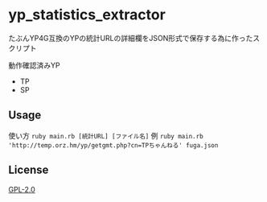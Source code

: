 # yp_statistics_extractor

たぶんYP4G互換のYPの統計URLの詳細欄をJSON形式で保存する為に作ったスクリプト  

動作確認済みYP
- TP
- SP

## Usage
使い方
`ruby main.rb [統計URL] [ファイル名]`
例
`ruby main.rb 'http://temp.orz.hm/yp/getgmt.php?cn=TPちゃんねる' fuga.json`

## License
[GPL-2.0](https://opensource.org/licenses/GPL-2.0)
